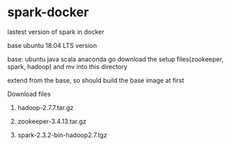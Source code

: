 # spark-docker
lastest version of spark in docker

base ubuntu 18.04 LTS version

base: ubuntu java scala anaconda go
download the setup files(zookeeper, spark, hadoop) and mv into this directory

extend from the base, so should build the base image at first


Download files

1. hadoop-2.7.7.tar.gz

2. zookeeper-3.4.13.tar.gz

3. spark-2.3.2-bin-hadoop2.7.tgz